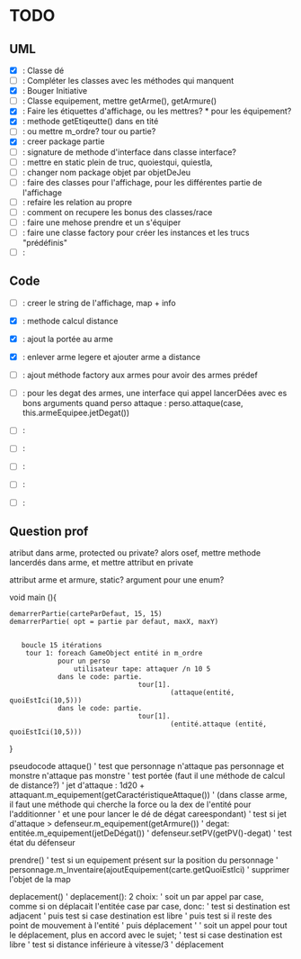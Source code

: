 # TODO

## UML
- [x] : Classe dé
- [ ] : Compléter les classes avec les méthodes qui manquent
- [x] : Bouger Initiative
- [ ] : Classe equipement, mettre getArme(), getArmure()
- [x] : Faire les étiquettes d'affichage, ou les mettres? * pour les équipement?
- [x] : methode getEtiqeutte() dans en  tité
- [ ] : ou mettre m_ordre? tour ou partie?
- [x] : creer package partie
- [ ] : signature de methode d'interface dans classe interface?
- [ ] : mettre en static plein de truc, quoiestqui, quiestla, 
- [ ] : changer nom package objet par objetDeJeu
- [ ] : faire des classes pour l'affichage, pour les différentes partie de l'affichage
- [ ] : refaire les relation au propre
- [ ] : comment on recupere les bonus des classes/race
- [ ] : faire une mehose prendre et un s'équiper
- [ ] : faire une classe factory pour créer les instances et les trucs "prédéfinis"
- [ ] :

## Code
- [ ] : creer le string de l'affichage, map + info
- [x] : methode calcul distance
- [x] : ajout la portée au arme
- [x] : enlever arme legere et ajouter arme a distance
- [ ] : ajout méthode factory aux armes pour avoir des armes prédef 
- [ ] : pour les degat des armes, une interface qui appel lancerDées avec es bons arguments
         quand perso attaque : perso.attaque(case, this.armeEquipee.jetDegat())
- [ ] :
- [ ] :
- [ ] :
- [ ] :
- [ ] :


## Question prof
atribut dans arme, protected ou private?
alors osef, mettre methode lancerdés dans arme, et mettre attribut en private

attribut arme et armure, static?
argument pour une enum?







void main (){

    demarrerPartie(carteParDefaut, 15, 15)
    demarrerPartie( opt = partie par defaut, maxX, maxY)
    
       
       boucle 15 itérations
        tour 1: foreach GameObject entité in m_ordre
                pour un perso
                    utilisateur tape: attaquer /n 10 5
                dans le code: partie.
                                    tour[1].
                                            (attaque(entité, quoiEstIci(10,5)))
                dans le code: partie.
                                    tour[1].
                                            (entité.attaque (entité, quoiEstIci(10,5)))
                                            
}                                        
                                        
                                        
                                        
                                        
                                        
                                        
                                        
                                        
                                        
                                        
                                        
                                        
                                        
pseudocode
attaque()
    '   test que personnage n'attaque pas personnage et monstre n'attaque pas monstre
                '   test portée (faut il une méthode de calcul de distance?)
                '   jet d'attaque : 1d20 + attaquant.m_equipement(getCaractéristiqueAttaque())
                '                   (dans classe arme, il faut une méthode qui cherche la force ou la dex de l'entité pour l'additionner
                '                                       et une pour lancer le dé de dégat careespondant)
                '   test si jet d'attaque > defenseur.m_equipement(getArmure())
                '   degat: entitée.m_equipement(jetDeDégat())
                '           defenseur.setPV(getPV()-degat)
                '           test état du défenseur

prendre()
                ' test si un equipement présent sur la position du personnage
                ' personnage.m_Inventaire(ajoutEquipement(carte.getQuoiEstIci)
                ' supprimer l'objet de la map
                
deplacement()
                ' deplacement(): 2 choix:
                ' soit un par appel par case, comme si on déplacait l'entitée case par case, donc:
                '                                   test si destination est adjacent
                '                                   puis test si case destination est libre
                '                                   puis test si il reste des point de mouvement à l'entité
                '                                   puis déplacement
                '
                ' soit un appel pour tout le déplacement, plus en accord avec le sujet;
                '                                   test si case destination est libre
                '                                   test si distance inférieure à  vitesse/3
                '                                   déplacement


